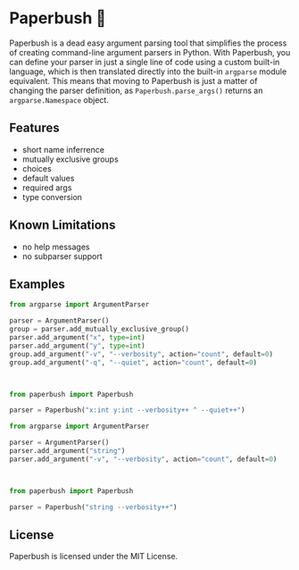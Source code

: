 # Paperbush 🌿

Paperbush is a dead easy argument parsing tool that simplifies the process of creating command-line argument parsers in Python. With Paperbush, you can define your parser in just a single line of code using a custom built-in language, which is then translated directly into the built-in `argparse` module equivalent. This means that moving to Paperbush is just a matter of changing the parser definition, as `Paperbush.parse_args()` returns an `argparse.Namespace` object.

<!-- ## Installation
Paperbush is available on PyPI and can be installed with `pip`, or any other Python package manager:
```sh
$ pip install paperbush
```
(Some systems may require you to use `pip3`, `python -m pip`, or `py -m pip`) -->

## Features
- short name inferrence
- mutually exclusive groups
- choices
- default values
- required args
- type conversion

## Known Limitations
- no help messages
- no subparser support

## Examples
```py
from argparse import ArgumentParser

parser = ArgumentParser()
group = parser.add_mutually_exclusive_group()
parser.add_argument("x", type=int)
parser.add_argument("y", type=int)
group.add_argument("-v", "--verbosity", action="count", default=0)
group.add_argument("-q", "--quiet", action="count", default=0)



from paperbush import Paperbush

parser = Paperbush("x:int y:int --verbosity++ ^ --quiet++")
```
```py
from argparse import ArgumentParser

parser = ArgumentParser()
parser.add_argument("string")
parser.add_argument("-v", "--verbosity", action="count", default=0)



from paperbush import Paperbush

parser = Paperbush("string --verbosity++")
```

## License
Paperbush is licensed under the MIT License.
